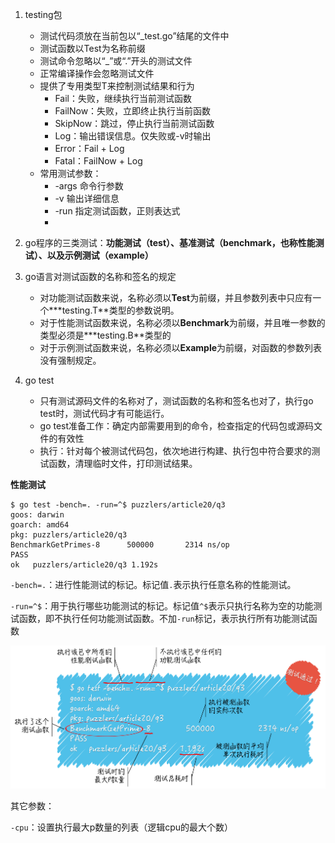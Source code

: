1. testing包
   - 测试代码须放在当前包以“_test.go”结尾的文件中
   - 测试函数以Test为名称前缀
   - 测试命令忽略以“_”或“.”开头的测试文件
   - 正常编译操作会忽略测试文件
   - 提供了专用类型T来控制测试结果和行为
     - Fail：失败，继续执行当前测试函数
     - FailNow：失败，立即终止执行当前函数
     - SkipNow：跳过，停止执行当前测试函数
     - Log：输出错误信息。仅失败或-v时输出
     - Error：Fail + Log
     - Fatal：FailNow + Log
   - 常用测试参数：
     - -args 命令行参数
     - -v 输出详细信息
     - -run 指定测试函数，正则表达式
     - 
2. go程序的三类测试：**功能测试（test）、基准测试（benchmark，也称性能测试）、以及示例测试（example）**
3. go语言对测试函数的名称和签名的规定
   - 对功能测试函数来说，名称必须以**Test**为前缀，并且参数列表中只应有一个**\*testing.T**类型的参数说明。
   - 对于性能测试函数来说，名称必须以**Benchmark**为前缀，并且唯一参数的类型必须是**\*testing.B**类型的
   - 对于示例测试函数来说，名称必须以**Example**为前缀，对函数的参数列表没有强制规定。
4. go test 

   - 只有测试源码文件的名称对了，测试函数的名称和签名也对了，执行go test时，测试代码才有可能运行。
   - go test准备工作：确定内部需要用到的命令，检查指定的代码包或源码文件的有效性
   - 执行：针对每个被测试代码包，依次地进行构建、执行包中符合要求的测试函数，清理临时文件，打印测试结果。


**性能测试**

```
$ go test -bench=. -run=^$ puzzlers/article20/q3
goos: darwin
goarch: amd64
pkg: puzzlers/article20/q3
BenchmarkGetPrimes-8      500000       2314 ns/op
PASS
ok   puzzlers/article20/q3 1.192s
```

`-bench=.`：进行性能测试的标记。标记值`.`表示执行任意名称的性能测试。

`-run=^$`：用于执行哪些功能测试的标记。标记值`^$`表示只执行名称为空的功能测试函数，即不执行任何功能测试函数。不加`-run`标记，表示执行所有功能测试函数

![](./png/go_test性能测试结果.png)

其它参数：

`-cpu`：设置执行最大p数量的列表（逻辑cpu的最大个数）

